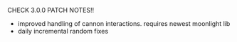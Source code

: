 CHECK 3.0.0 PATCH NOTES!!

- improved handling of cannon interactions. requires newest moonlight lib
- daily incremental random fixes